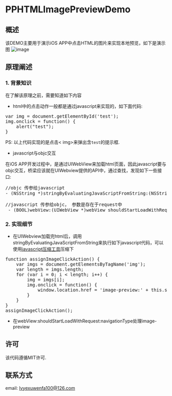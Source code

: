 # PPHTMLImagePreviewDemo

## 概述
该DEMO主要用于演示iOS APP中点击HTML的图片来实现本地预览，如下是演示图
![image](https://github.com/smallmuou/PPHTMLImagePreviewDemo/blob/master/PPHTMLImagePreviewDemo.gif)

## 原理阐述
### 1. 背景知识
在了解该原理之前，需要知道如下内容

* html中的点击动作一般都是通过javascript来实现的，如下面代码:
<pre>
var img = document.getElementById('test');
img.onclick = function() {
	alert("test");
}
</pre>
PS: 以上代码实现的是点击< img>来弹出含`test`的提示框.

* javascript与objc交互

在iOS APP开发过程中，是通过UIWebView来加载html页面，因此javascript要与objc交互，桥梁应该就在UIWebview提供的API中，通过查找，发现如下一些接口:
<pre>
//objc 传参给javascript
- (NSString *)stringByEvaluatingJavaScriptFromString:(NSString *)script;

//javascript 传参给objc， 参数是存在于request中
 - (BOOL)webView:(UIWebView *)webView shouldStartLoadWithRequest:(NSURLRequest *)request navigationType:(UIWebViewNavigationType)navigationType;
</pre>

### 2. 实现细节
* 在UIWebview加载完html后，调用stringByEvaluatingJavaScriptFromString来执行如下javascript代码，可以使用[javascript压缩工具](http://tool.lu/js/)压缩下
<pre>
function assignImageClickAction() {
	var imgs = document.getElementsByTagName('img');
	var length = imgs.length;
	for (var i = 0; i < length; i++) {
		img = imgs[i];
		img.onclick = function() {
			window.location.href = 'image-preview:' + this.src
		}
	}
}
assignImageClickAction();
</pre>

* 在webView:shouldStartLoadWithRequest:navigationType处理image-preview

## 许可
该代码遵循MIT许可.

## 联系方式
email: lvyexuwenfa100@126.com